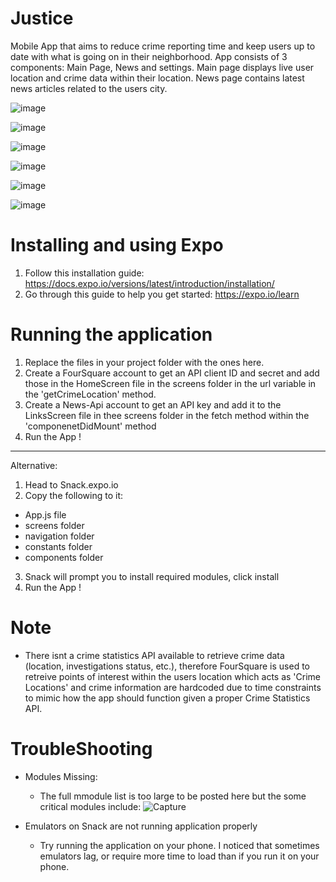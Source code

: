 # Justice
Mobile App that aims to reduce crime reporting time and keep users up to date with what is going on in their neighborhood. App consists of 3 components: Main Page,  News and settings. Main page displays live user location and crime data within their location. News page contains latest news articles related to the users city.

   ![image](https://user-images.githubusercontent.com/42480955/57582040-da5bfa00-7474-11e9-9db5-8d52e7262bf6.png)

   ![image](https://user-images.githubusercontent.com/42480955/57582071-3161cf00-7475-11e9-9c2f-531cf2504d4f.png)
   
   ![image](https://user-images.githubusercontent.com/42480955/57582111-9b7a7400-7475-11e9-9a78-9dca698fdcf1.png)

   ![image](https://user-images.githubusercontent.com/42480955/57582074-4179ae80-7475-11e9-8e99-d4fc1f30400e.png)

   ![image](https://user-images.githubusercontent.com/42480955/57582077-4c344380-7475-11e9-9512-2fbb97a76167.png)

   ![image](https://user-images.githubusercontent.com/42480955/57582085-5a825f80-7475-11e9-8698-982ab5406065.png)


# Installing and using Expo
1. Follow this installation guide: https://docs.expo.io/versions/latest/introduction/installation/
2. Go through this guide to help you get started: https://expo.io/learn

# Running the application
1. Replace the files in your project folder with the ones here. 
2. Create a FourSquare account to get an API client ID and secret and add those in the HomeScreen file in the screens folder in the url variable in the 'getCrimeLocation' method.
3. Create a News-Api account to get an API key and add it to the LinksScreen file in thee screens folder in the fetch method within the 'componenetDidMount' method
4. Run the App !
------------------------------------------
Alternative:
1. Head to Snack.expo.io
2. Copy the following to it:
  - App.js file
  - screens folder
  - navigation folder
  - constants folder
  - components folder
3. Snack will prompt you to install required modules, click install
4. Run the App !

# Note
- There isnt a crime statistics API available to retrieve crime data (location, investigations status, etc.), therefore FourSquare is used to retreive points of interest within the users location which acts as 'Crime Locations' and crime information are hardcoded due to time constraints to mimic how the app should function given a proper Crime Statistics API.
  


# TroubleShooting
- Modules Missing:
  - The full mmodule list is too large to be posted here but the some critical modules include: 
  ![Capture](https://user-images.githubusercontent.com/42480955/57581969-12af0880-7474-11e9-9c12-7695b8a7f503.PNG)

- Emulators on Snack are not running application properly
  - Try running the application on your phone. I noticed that sometimes emulators lag, or require more time to load than if you run it on your phone.

  

